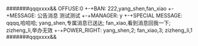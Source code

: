 #######qqqxxxx&&
OFFUSE:0
+-+BAN:
222,yang_shen,fan_xiao
+-+MESSAGE:
公告消息
测试测试
+-+MANAGER:
y
+-+SPECIAL MESSAGE:
qqqq,哈哈哈;
yang_shen,专属消息已送达;
fan_xiao,看到消息回我一下;
zizheng_li,举办无效
+-+POWER_RIGHT:
yang_shen,2;
fan_xiao,3;
zizheng_li,1
#######qqqxxxx&&
